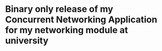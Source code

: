 # Binary only release of my Concurrent Networking Application for my networking module at university
